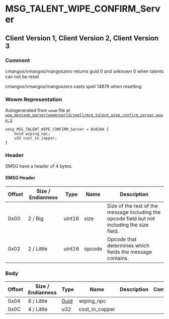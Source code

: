 # MSG_TALENT_WIPE_CONFIRM_Server

## Client Version 1, Client Version 2, Client Version 3

### Comment

cmangos/vmangos/mangoszero returns guid 0 and unknown 0 when talents can not be reset

cmangos/vmangos/mangoszero casts spell 14876 when resetting

### Wowm Representation

Autogenerated from `wowm` file at [`wow_message_parser/wowm/world/spell/msg_talent_wipe_confirm_server.wowm:3`](https://github.com/gtker/wow_messages/tree/main/wow_message_parser/wowm/world/spell/msg_talent_wipe_confirm_server.wowm#L3).
```rust,ignore
smsg MSG_TALENT_WIPE_CONFIRM_Server = 0x02AA {
    Guid wiping_npc;
    u32 cost_in_copper;
}
```
### Header

SMSG have a header of 4 bytes.

#### SMSG Header

| Offset | Size / Endianness | Type   | Name   | Description |
| ------ | ----------------- | ------ | ------ | ----------- |
| 0x00   | 2 / Big           | uint16 | size   | Size of the rest of the message including the opcode field but not including the size field.|
| 0x02   | 2 / Little        | uint16 | opcode | Opcode that determines which fields the message contains.|

### Body

| Offset | Size / Endianness | Type | Name | Description | Comment |
| ------ | ----------------- | ---- | ---- | ----------- | ------- |
| 0x04 | 8 / Little | [Guid](../spec/packed-guid.md) | wiping_npc |  |  |
| 0x0C | 4 / Little | u32 | cost_in_copper |  |  |

